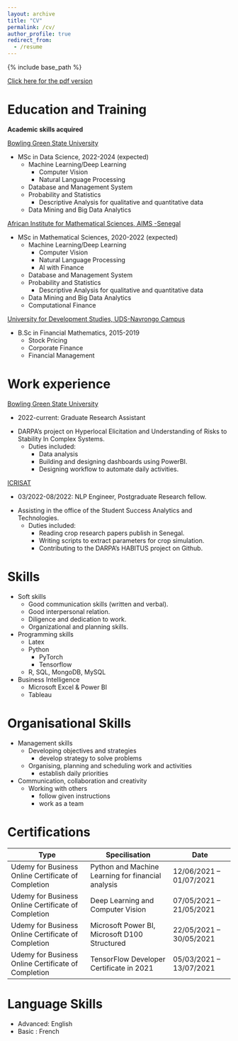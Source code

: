 ```yaml
---
layout: archive
title: "CV"
permalink: /cv/
author_profile: true
redirect_from:
  - /resume
---
```


{% include base_path %}

[Click here for the pdf version](https://github.com/IkeKobby/ikekobby.github.io/blob/master/files/isaac-kobby-anni-resume.pdf)

Education and Training
======
**Academic skills acquired** 

[Bowling Green State University](https://www.bgsu.edu)
* MSc in Data Science, 2022-2024 (expected)
  * Machine Learning/Deep Learning 
    * Computer Vision
    * Natural Language Processing
  * Database and Management System
  * Probability and Statistics
    * Descriptive Analysis for qualitative and quantitative data
  * Data Mining and Big Data Analytics

[African Institute for Mathematical Sciences, AIMS -Senegal](https://aims-senegal.org/)
* MSc in Mathematical Sciences, 2020-2022 (expected)
  * Machine Learning/Deep Learning 
    * Computer Vision
    * Natural Language Processing
    * AI with Finance
  * Database and Management System
  * Probability and Statistics
    * Descriptive Analysis for qualitative and quantitative data
  * Data Mining and Big Data Analytics
  * Computational Finance

[University for Development Studies, UDS-Navrongo Campus](https://nav.uds.edu.gh/) 

* B.Sc in Financial Mathematics, 2015-2019
  * Stock Pricing
  * Corporate Finance
  * Financial Management


Work experience
======

[Bowling Green State University](https://www.bgsu.edu)

* 2022-current: Graduate Research Assistant
- DARPA’s project on Hyperlocal Elicitation and Understanding of Risks to Stability In Complex Systems.
  * Duties included:
    * Data analysis
    * Building and designing dashboards using PowerBI.
    * Designing workflow to automate daily activities.


[ICRISAT](https://www.icrisat.org/)

* 03/2022-08/2022: NLP Engineer, Postgraduate Research fellow.
- Assisting in the office of the Student Success Analytics and Technologies.
  * Duties included:
    * Reading crop research papers publish in Senegal.
    * Writing scripts to extract parameters for crop simulation.
    * Contributing to the DARPA’s HABITUS project on Github.

Skills
======
* Soft skills
  * Good communication skills (written and verbal).
  * Good interpersonal relation.
  * Diligence and dedication to work.
  * Organizational and planning skills.
* Programming skills
  * Latex
  * Python
    * PyTorch 
    * Tensorflow 
  * R, SQL, MongoDB, MySQL
* Business Intelligence
   * Microsoft Excel & Power BI
   * Tableau

Organisational Skills
======
* Management skills
  * Developing objectives and strategies
    * develop strategy to solve problems
  * Organising, planning and scheduling work and activities
    * establish daily priorities
* Communication, collaboration and creativity
  * Working with others
    * follow given instructions
    * work as a team


Certifications
======

|Type                                               |Specilisation                                     |     Date              |
|---------------------------------------------------|--------------------------------------------------|-----------------------|
|Udemy for Business Online Certificate of Completion|Python and Machine Learning for financial analysis|12/06/2021 – 01/07/2021|
|Udemy for Business Online Certificate of Completion|Deep Learning and Computer Vision                 |07/05/2021 – 21/05/2021|
|Udemy for Business Online Certificate of Completion|Microsoft Power BI, Microsoft D100 Structured     |22/05/2021 – 30/05/2021|
|Udemy for Business Online Certificate of Completion|TensorFlow Developer Certificate in 2021          |05/03/2021 – 13/07/2021|

Language Skills
======
* Advanced: English
* Basic   : French



<!-- Publications
======
  <ul>{% for post in site.publications %}
    {% include archive-single-cv.html %}
  {% endfor %}</ul>
  
Talks
======
  <ul>{% for post in site.talks %}
    {% include archive-single-talk-cv.html %}
  {% endfor %}</ul>
  
Teaching
======
  <ul>{% for post in site.teaching %}
    {% include archive-single-cv.html %}
  {% endfor %}</ul>
  
Service and leadership
======
* Currently signed in to 43 different slack teams -->
